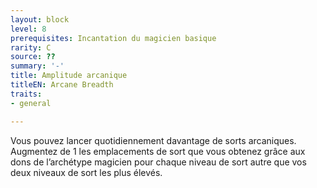 ```yaml
---
layout: block
level: 8
prerequisites: Incantation du magicien basique
rarity: C
source: ??
summary: '-'
title: Amplitude arcanique
titleEN: Arcane Breadth
traits:
- general

---
```


<p>Vous pouvez lancer quotidiennement davantage de sorts arcaniques. Augmentez de 1 les emplacements de sort que vous obtenez grâce aux dons de l’archétype magicien pour chaque niveau de sort autre que vos deux niveaux de sort les plus élevés.</p>